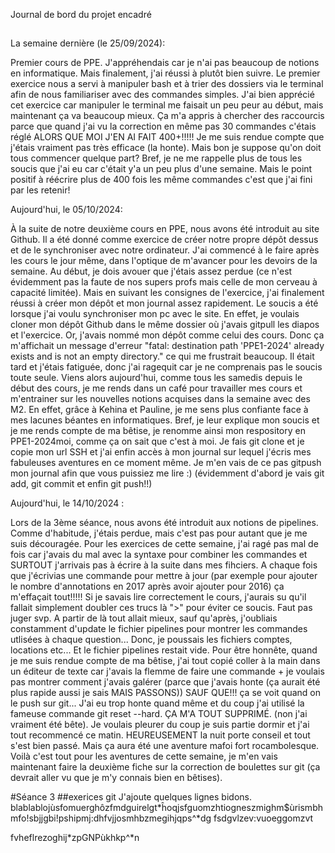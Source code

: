 Journal de bord du projet encadré
##

La semaine dernière (le 25/09/2024):

Premier cours de PPE.
J'appréhendais car je n'ai pas beaucoup de notions en informatique. Mais finalement, j'ai réussi à plutôt bien suivre. Le premier exercice nous a servi à manipuler bash et à trier des dossiers via le terminal afin de nous familiariser avec des commandes simples. J'ai bien apprécié cet exercice car manipuler le terminal me faisait un peu peur au début, mais maintenant ça va beaucoup mieux.
Ça m'a appris à chercher des raccourcis parce que quand j'ai vu la correction en même pas 30 commandes c'étais réglé ALORS QUE MOI J'EN AI FAIT 400+!!!!! Je me suis rendue compte que j'étais vraiment pas très efficace (la honte).
Mais bon je suppose qu'on doit tous commencer quelque part? Bref, je ne me rappelle plus de tous les soucis que j'ai eu car c'était y'a un peu plus d'une semaine. Mais le point positif à réécrire plus de 400 fois les même commandes c'est que j'ai fini par les retenir!

Aujourd'hui, le 05/10/2024:

À la suite de notre deuxième cours en PPE, nous avons été introduit au site Github. Il a été donné comme exercice de créer notre propre dépôt dessus et de le synchroniser avec notre ordinateur. J'ai commencé à le faire après les cours le jour même, dans l'optique de m'avancer pour les devoirs de la semaine.
Au début, je dois avouer que j'étais assez perdue (ce n'est évidemment pas la faute de nos supers profs mais celle de mon cerveau à capacité limitée). Mais en suivant les consignes de l'exercice, j'ai finalement réussi à créer mon dépôt et mon journal assez rapidement.
Le soucis a été lorsque j'ai voulu synchroniser mon pc avec le site. En effet, je voulais cloner mon dépôt Github dans le même dossier où j'avais gitpull les diapos et l'exercice. Or, j'avais nommé mon dépôt comme celui des cours. Donc ça m'affichait un message d'erreur "fatal: destination path 'PPE1-2024' already exists and is not an empty directory." ce qui me frustrait beaucoup. Il était tard et j'étais fatiguée, donc j'ai ragequit car je ne comprenais pas le soucis toute seule.
Viens alors aujourd'hui, comme tous les samedis depuis le début des cours, je me rends dans un café pour travailler mes cours et m'entrainer sur les nouvelles notions acquises dans la semaine avec des M2. En effet, grâce à Kehina et Pauline, je me sens plus confiante face à mes lacunes béantes en informatiques.
Bref, je leur explique mon soucis et je me rends compte de ma bêtise, je renomme ainsi mon respository en PPE1-2024moi, comme ça on sait que c'est à moi.
Je fais git clone et je copie mon url SSH et j'ai enfin accès à mon journal sur lequel j'écris mes fabuleuses aventures en ce moment même.
Je m'en vais de ce pas gitpush mon journal afin que vous puissiez me lire :) (évidemment d'abord je vais git add, git commit et enfin git push!!)

Aujourd'hui, le 14/10/2024 :

Lors de la 3ème séance, nous avons été introduit aux notions de pipelines. Comme d'habitude, j'étais perdue, mais c'est pas pour autant que je me suis découragée.
Pour les exercices de cette semaine, j'ai ragé pas mal de fois car j'avais du mal avec la syntaxe pour combiner les commandes et SURTOUT j'arrivais pas à écrire à la suite dans mes fihciers. A chaque fois que j'écrivias une commande pour mettre à jour (par exemple pour ajouter le nombre d'annotations en 2017 après avoir ajouter pour 2016) ça m'effaçait tout!!!!! Si je savais lire correctement le cours, j'aurais su qu'il fallait simplement doubler ces trucs là ">" pour éviter ce soucis. Faut pas juger svp.
A partir de là tout allait mieux, sauf qu'après, j'oubliais constamment d'update le fichier pipelines pour montrer les commandes utlisées à chaque question... Donc, je poussais les fichiers comptes, locations etc... Et le fichier pipelines restait vide. Pour être honnête, quand je me suis rendue compte de ma bêtise, j'ai tout copié coller à la main dans un éditeur de texte car j'avais la flemme de faire une commande + je voulais pas montrer comment j'avais galérer (parce que j'avais honte (ça aurait été plus rapide aussi je sais MAIS PASSONS)) SAUF QUE!!! ça se voit quand on le push sur git... J'ai eu trop honte quand même et du coup j'ai utilisé la fameuse commande git reset --hard.
ÇA M'A TOUT SUPPRIMÉ. (non j'ai vraiment été bête). Je voulais pleurer du coup je suis partie dormir et j'ai tout recommencé ce matin. HEUREUSEMENT la nuit porte conseil et tout s'est bien passé. Mais ça aura été une aventure mafoi fort rocambolesque.
Voilà c'est tout pour les aventures de cette semaine, je m'en vais maintenant faire la deuxième fiche sur la correction de boulettes sur git (ça devrait aller vu que je m'y connais bien en bêtises).

#Séance 3
##exerices git
J'ajoute quelques lignes bidons. blablablojùsfomuerghôzfmdguirelgt*ĥoqjsfguomzhtiogneszmighm$ùrismbhmfo!sbjjgbi!pshipmj:dhfvjjosmhbzmegihjqps^*dg
fsdgvlzev:vuoeggomzvt

fvheflrezoghij*zpGNPùkhkp^*n
